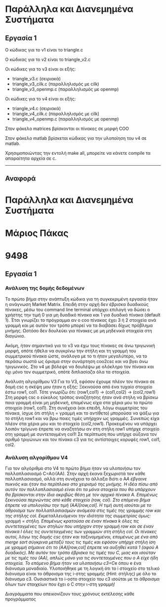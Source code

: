 # Παράλληλα και Διανεμημένα Συστήματα 
## Εργασία 1

Ο κώδικας για το v1 είναι το triangle.c

Ο κώδικας για το v2 είναι το triangle_v2.c

Οι κώδικες για το v3 είναι οι εξής:
- triangle_v3.c (σειριακά)
- triangle_v3_cilk.c (παραλληλισμός με cilk)
- triangle_v3_openmp.c (παραλληλισμός με openmp)

Οι κώδικες για το v4 είναι οι εξής:
- triangle_v4.c (σειριακά)
- triangle_v4_cilk.c (παραλληλισμός με cilk)
- triangle_v4_openmp.c (παραλληλισμός με openmp)

Στον φάκελο matrices βρίσκονται οι πίνακες σε μορφή COO

Στον φάκελο matlab βρίσκεται κώδικας για την υλοποίηση του v4 σε matlab.

Χρησιμοποιώντας την εντολή make all, μπορείτε να κάνετε compile τα απαραίτητα αρχεία σε c.

---

## Αναφορά

# Παράλληλα και Διανεμημένα Συστήματα
# Μάριος Πάκας
# 9498

## Εργασία 1

### Ανάλυση της δομής δεδομένων
Το πρώτο βήμα στην ανάπτυξη κώδικα για τη συγκεκριμένη εργασία ήταν η ανάγνωση Market Matrix. Επειδή στην αρχή δεν έβρισκα δυαδικούς πίνακες, μέσω του command line terminal υπάρχει επιλογή να δώσει ο χρήστης την τιμή 0 για μη δυαδικό πίνακα και 1 για δυαδικό πίνακα (default 1). Έτσι γνωρίζει το πρόγραμμα αν ο coo πίνακας έχει 3 ή 2 στοιχεία ανά γραμμή και με αυτόν τον τρόπο μπορεί να τα διαβάσει δίχως πρόβλημα μνήμης. Ωστόσο δεν δουλεύει για πίνακες με μη μηδενικά στοιχεία στη διαγώνιο. 

Ακόμη, ήταν σημαντικό για το v3 να έχω τους πίνακες σε άνω τριγωνική μορφή, οπότε ήθελα να συγκρίνω την στήλη και τη γραμμή του συμμετρικού πίνακα ώστε, ανάλογα με το τι ήταν μεγαλύτερο, να το περάσω σωστά ως όρισμα στην συνάρτηση coo2csc και να βγει άνω τριγωνικός. Στο v4 με βόλεψε να δουλέψω με ολόκληρο τον πίνακα και όχι μόνο τον συμμετρικό, οπότε διπλασίαζα όλα τα στοιχεία.

Ανάλυση αλγορίθμου V3
Για το V3, εφόσον έχουμε πλέον τον πίνακα σε δομή csc η σκέψη μου ήταν η εξής: Ξεκινούσα από ένα τυχαίο στοιχείο έστω row1, col1. Τότε γνωρίζω ότι:
(row1,col1) -> (col1,col2) -> (col2,row1)
Στη μορφή csc ο εύκολος τρόπος αναζήτησης ήταν ανά στήλη να βρίσκω ποια γραμμή είναι μη μηδενική, επομένως είχα στα χέρια μου το πρώτο στοιχείο (row1, col1). Στη συνέχεια (και επειδή, λόγω συμμετρίας του πίνακα, ίσχυε ότι στήλη = γραμμή και το αντίθετο) μπορούσα να ψάξω για το στήλη row1 και να βρω ποιες τιμές υπήρχαν ως γραμμές. Συνεπώς είχα πλέον στα χέρια μου και το στοιχείο (col2,row1). Προκειμένου να υπάρχει λοιπόν τρίγωνο έπρεπε να αναζητήσω αν στη στήλη row1 υπήρχε στοιχείο στη γραμμή με συντεταγμένη col1!  Σε περίπτωση που υπήρχε αύξανα τον αριθμό τριγώνων και τον πίνακα c3 για τις αντίστοιχες κορυφές row1, col1, col2.

### Ανάλυση αλγορίθμου V4
Για τον αλγόριθμο στο V4 το πρώτο βήμα ήταν να υλοποιήσω τον πολλαπλασιασμό C=A⊙(AA). Στην αρχή έκανα ξεχωριστά τον κάθε πολλαπλασιασμό, αλλά στη συνέχεια το άλλαξα διότι ο A*A έβγαινε πυκνός και ήταν πιο περίπλοκο στο χειρισμό της μνήμης. Η ιδέα πίσω από αυτόν τον πολλαπλασιασμό είναι ότι τα μόνα στοιχεία που θα υπάρχουν θα βρίσκονται στην ίδια ακριβώς θέση με τον αρχικό πίνακα Α. Επομένως ξεκινούσα περνώντας από κάθε στοιχείο (row, col). Στο επόμενο βήμα έπρεπε να υπολογίσω την τιμή (ΑΑ)[row,col]. Η τιμή αυτή ισούται με το άθροισμα των πολλαπλασιασμών ανάμεσα στις τιμές της γραμμής row και της στήλης col. Εκμεταλλευόμενοι την ιδιότητα της συμμετρίας όμως: γραμμή = στήλη. Επομένως κρατούσα σε έναν πίνακα k όλες τις συντεταγμένες  των στηλών που υπήρχαν στην γραμμή row και σε έναν πίνακα l όλες τις συντεταγμένες των γραμμών στη στήλη col. Οι πίνακες αυτοί, λόγω της δομής csc ήταν και ταξινομημένοι, επομένως με ένα από merge sort σύγκρινα μεταξύ τους τις τιμές και εφόσον υπήρχε στήλη ίση με γραμμή σήμαινε ότι το (AA)[row,col] έπρεπε να αυξηθεί κατά 1 (αφού Α δυαδικός). Με αυτόν τον τρόπο έβρισκα τις τιμές του C, μιας και ισούταν με τις τιμές του (ΑΑ), απλώς μόνο για τις συντεταγμένες που ο Α είχε ήδη στοιχεία.
Το επόμενο βήμα ήταν να υλοποιήσω c3=C*e όπου e ένα διάνυσμα μοναδιαίο. Υλοποιήθηκε με τη λογική ότι το i στοιχείο στο τελικό διάνυσμα είναι το άθροισμα της i-στης γραμμής (Hint: στήλης) με όλο το διάνυσμα c3. Ουσιαστικά το i-οστο στοιχείο του c3 ισούται με το άθροισμα όλων των στοιχείων που έχει ο C στην ι-στη γραμμή!

Διαγράμματα που απεικονίζουν τους χρόνους εκτέλεσης κάθε προγράμματος

